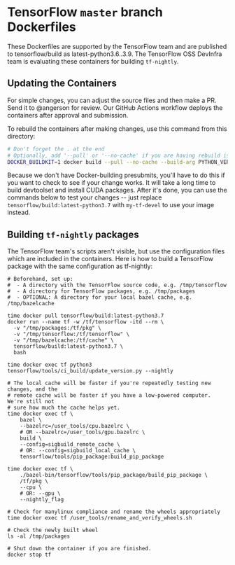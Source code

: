 # TensorFlow `master` branch Dockerfiles

These Dockerfiles are supported by the TensorFlow team and are published to
tensorflow/build as latest-python3.6..3.9. The TensorFlow OSS DevInfra team
is evaluating these containers for building `tf-nightly`.

## Updating the Containers

For simple changes, you can adjust the source files and then make a PR. Send
it to @angerson for review. Our GitHub Actions workflow deploys the containers
after approval and submission.

To rebuild the containers after making changes, use this command from this
directory:

```bash
# Don't forget the . at the end
# Optionally, add '--pull' or '--no-cache' if you are having rebuild issues
DOCKER_BUILDKIT=1 docker build --pull --no-cache --build-arg PYTHON_VERSION=python3.9 --target=devel -t my-tf-devel .
```

Because we don't have Docker-building presubmits, you'll have to do this if you
want to check to see if your change works. It will take a long time to build
devtoolset and install CUDA packages. After it's done, you can use the commands
below to test your changes -- just replace `tensorflow/build:latest-python3.7`
with `my-tf-devel` to use your image instead.

## Building `tf-nightly` packages

The TensorFlow team's scripts aren't visible, but use the configuration files which are
included in the containers. Here is how to build a TensorFlow package with the same
configuration as tf-nightly:

```
# Beforehand, set up:
#  - A directory with the TensorFlow source code, e.g. /tmp/tensorflow
#  - A directory for TensorFlow packages, e.g. /tmp/packages
#  - OPTIONAL: A directory for your local bazel cache, e.g. /tmp/bazelcache

time docker pull tensorflow/build:latest-python3.7
docker run --name tf -w /tf/tensorflow -itd --rm \
  -v "/tmp/packages:/tf/pkg" \
  -v "/tmp/tensorflow:/tf/tensorflow" \
  -v "/tmp/bazelcache:/tf/cache" \
  tensorflow/build:latest-python3.7 \
  bash

time docker exec tf python3 tensorflow/tools/ci_build/update_version.py --nightly

# The local cache will be faster if you're repeatedly testing new changes, and the
# remote cache will be faster if you have a low-powered computer. We're still not
# sure how much the cache helps yet.
time docker exec tf \
    bazel \
    --bazelrc=/user_tools/cpu.bazelrc \
    # OR --bazelrc=/user_tools/gpu.bazelrc \
    build \
    --config=sigbuild_remote_cache \
    # OR: --config=sigbuild_local_cache \
    tensorflow/tools/pip_package:build_pip_package
    
time docker exec tf \
    ./bazel-bin/tensorflow/tools/pip_package/build_pip_package \
    /tf/pkg \
    --cpu \
    # OR: --gpu \
    --nightly_flag
    
# Check for manylinux compliance and rename the wheels appropriately
time docker exec tf /user_tools/rename_and_verify_wheels.sh

# Check the newly built wheel
ls -al /tmp/packages

# Shut down the container if you are finished.
docker stop tf
```
